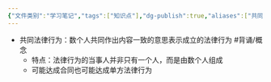 ```yaml
---
{"文件类别":"学习笔记","tags":["知识点"],"dg-publish":true,"aliases":["共同行为"],"permalink":"/学习笔记studyup/知识点cheese/共同法律行为/","dgPassFrontmatter":true,"created":"2024-10-13T17:06:54.916+08:00","updated":"2024-10-13T17:16:47.770+08:00"}
---
```


- 共同法律行为：数个人共同作出内容一致的意思表示成立的法律行为 #背诵/概念 
	- 特点：法律行为的当事人并非只有一个人，而是由数个人组成
	- 可能达成合同也可能达成单方法律行为